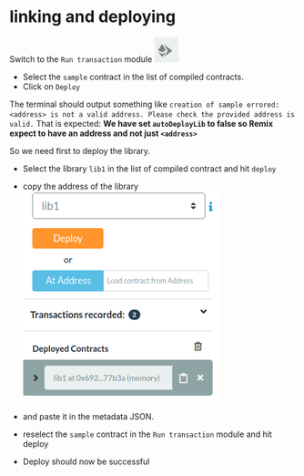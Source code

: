 # linking and deploying

Switch to the `Run transaction` module 
![Run transaction](https://github.com/ethereum/remix-workshops/raw/master/deployWithLibraries/step4/remix_runtransaction.png "Run Transaction")

 - Select the `sample` contract in the list of compiled contracts.
 - Click on `Deploy`
 
 The terminal should output something like `creation of sample errored: <address> is not a valid address. Please check the provided address is valid.`
 That is expected: **We have set `autoDeployLib` to false so Remix expect to have an address and not just `<address>`**

So we need first to deploy the library.

  - Select the library `lib1` in the list of compiled contract and hit `deploy`
  - copy the address of the library
  ![Run transaction](https://github.com/ethereum/remix-workshops/raw/master/deployWithLibraries/step4/remix_deploy_lib.png "Run Transaction")

  - and paste it in the metadata JSON.

  - reselect the `sample` contract in the `Run transaction` module and hit deploy
  - Deploy should now be successful


   

